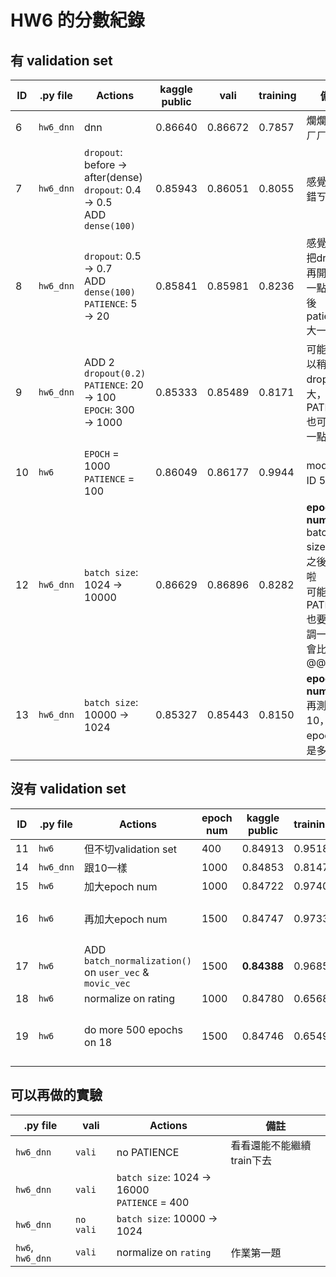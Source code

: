 HW6 的分數紀錄
==============

## 有 validation set
| ID | .py file  | Actions                                                                         | kaggle public | vali    | training | 備註                                                                                      |
|----|-----------|---------------------------------------------------------------------------------|---------------|---------|----------|-------------------------------------------------------------------------------------------|
| 6  | `hw6_dnn` | dnn                                                                             | 0.86640       | 0.86672 | 0.7857   | 爛爛的，ㄏㄏ                                                                              |
| 7  | `hw6_dnn` | `dropout`: before → after(dense)<br> `dropout`: 0.4 → 0.5<br> ADD `dense(100)`  | 0.85943       | 0.86051 | 0.8055   | 感覺還不錯ㄎㄎ                                                                            |
| 8  | `hw6_dnn` | `dropout`: 0.5 → 0.7<br> ADD `dense(100)`<br> `PATIENCE`: 5 → 20                | 0.85841       | 0.85981 | 0.8236   | 感覺可以把dropout再開更大一點，然後patience大一點                                         |
| 9  | `hw6_dnn` | ADD 2 `dropout(0.2)`<br> `PATIENCE`: 20 → 100<br> `EPOCH`: 300 → 1000           | 0.85333       | 0.85489 | 0.8171   | 可能還可以稍微把dropout開大，然後PATIENCE也可以大一點                                     |
| 10 | `hw6`     | `EPOCH` = 1000<br> `PATIENCE` = 100                                             | 0.86049       | 0.86177 | 0.9944   | model跟ID 5一樣                                                                           |
| 12 | `hw6_dnn` | `batch size`: 1024 → 10000                                                      | 0.86629       | 0.86896 | 0.8282   | **epoch num=360**<br> batch size改大之後就爛啦<br> 可能PATIENCE也要跟著調一下才會比較好@@ |
| 13 | `hw6_dnn` | `batch size`: 10000 → 1024                                                      | 0.85327       | 0.85443 | 0.8150   | **epoch num=800**<br>再測一次10，看看epoch數是多少                                        |

## 沒有 validation set
| ID | .py file  | Actions                                                 | epoch num | kaggle public | training | 備註                  |
|----|-----------|---------------------------------------------------------|-----------|---------------|----------|-----------------------|
| 11 | `hw6`     | 但不切validation set                                    | 400       | 0.84913       | 0.9518   |                       |
| 14 | `hw6_dnn` | 跟10一樣                                                | 1000      | 0.84853       | 0.8147   |                       |
| 15 | `hw6`     | 加大epoch num                                           | 1000      | 0.84722       | 0.9740   |                       |
| 16 | `hw6`     | 再加大epoch num                                         | 1500      | 0.84747       | 0.9733   | 感覺是overfit了XD     |
| 17 | `hw6`     | ADD `batch_normalization()` on `user_vec` & `movic_vec` | 1500      | **0.84388**   | 0.9685   |                       |
| 18 | `hw6`     | normalize on rating                                     | 1000      | 0.84780       | 0.6568   |                       |
| 19 | `hw6`     | do more 500 epochs on 18                                | 1500      | 0.84746       | 0.6549   | 好像不太算overfit @@  |

## 可以再做的實驗
| .py file         | vali      | Actions                                         | 備註                      |
|------------------|-----------|-------------------------------------------------|---------------------------|
| `hw6_dnn`        | `vali`    | no PATIENCE                                     | 看看還能不能繼續train下去 |
| `hw6_dnn`        | `vali`    | `batch size`: 1024 → 16000<br> `PATIENCE` = 400 |                           |
| `hw6_dnn`        | `no vali` | `batch size`: 10000 → 1024                      |                           |
| `hw6`, `hw6_dnn` | `vali`    | normalize on `rating`                           | 作業第一題                |

